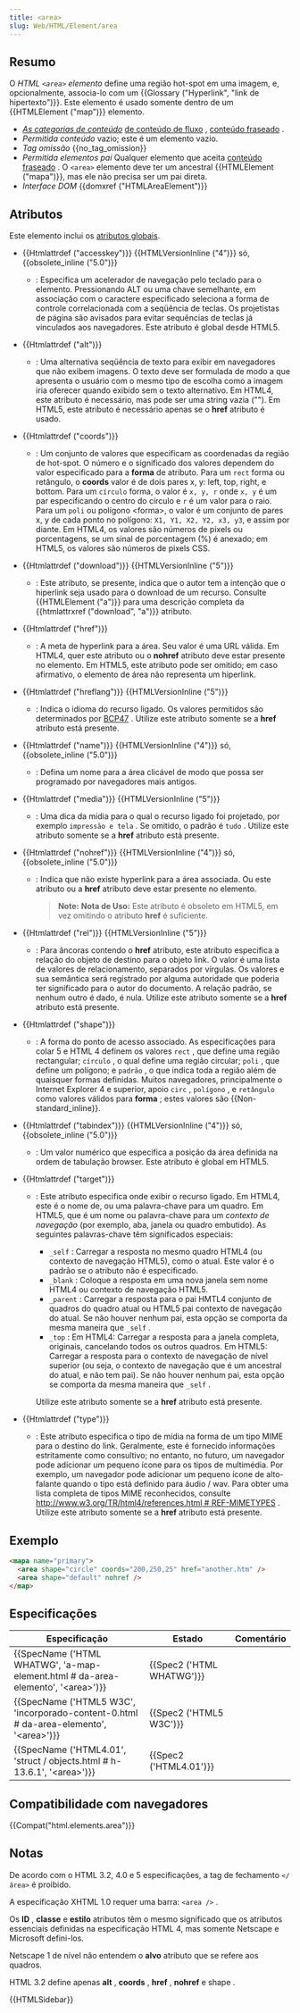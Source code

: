 ```yaml
---
title: <area>
slug: Web/HTML/Element/area
---
```

## Resumo

O _HTML `<area>` elemento_ define uma região hot-spot em uma imagem, e, opcionalmente, associa-lo com um {{Glossary ("Hyperlink", "link de hipertexto")}}. Este elemento é usado somente dentro de um {{HTMLElement ("map")}} elemento.

- _[As categorias de conteúdo](/pt-BR/docs/HTML/Content_categories)_ [de conteúdo de fluxo](/pt-BR/docs/HTML/Content_categories#Flow_content) , [conteúdo fraseado](/pt-BR/docs/HTML/Content_categories#Phrasing_content) .
- _Permitida conteúdo_ vazio; este é um elemento vazio.
- _Tag omissão_ {{no_tag_omission}}
- _Permitida elementos pai_ Qualquer elemento que aceita [conteúdo fraseado](/pt-BR/docs/HTML/Content_categories#Phrasing_content) . O `<area>` elemento deve ter um ancestral {{HTMLElement ("mapa")}}, mas ele não precisa ser um pai direta.
- _Interface DOM_ {{domxref ("HTMLAreaElement")}}

## Atributos

Este elemento inclui os [atributos globais](/pt-BR/docs/HTML/Global_attributes).

- {{Htmlattrdef ("accesskey")}} {{HTMLVersionInline ("4")}} só, {{obsolete_inline ("5.0")}}
  - : Especifica um acelerador de navegação pelo teclado para o elemento. Pressionando ALT ou uma chave semelhante, em associação com o caractere especificado seleciona a forma de controle correlacionada com a seqüência de teclas. Os projetistas de página são avisados ​​para evitar sequências de teclas já vinculados aos navegadores. Este atributo é global desde HTML5.
- {{Htmlattrdef ("alt")}}
  - : Uma alternativa seqüência de texto para exibir em navegadores que não exibem imagens. O texto deve ser formulada de modo a que apresenta o usuário com o mesmo tipo de escolha como a imagem iria oferecer quando exibido sem o texto alternativo. Em HTML4, este atributo é necessário, mas pode ser uma string vazia (""). Em HTML5, este atributo é necessário apenas se o **href** atributo é usado.
- {{Htmlattrdef ("coords")}}
  - : Um conjunto de valores que especificam as coordenadas da região de hot-spot. O número e o significado dos valores dependem do valor especificado para a **forma** de atributo. Para um `rect` forma ou retângulo, o **coords** valor é de dois pares x, y: left, top, right, e bottom. Para um `círculo` forma, o valor é `x, y, r` onde `x, y` é um par especificando o centro do círculo e `r` é um valor para o raio. Para um `poli` ou polígono \<forma>, o valor é um conjunto de pares x, y de cada ponto no polígono: `X1, Y1, X2, Y2, x3, y3`, e assim por diante. Em HTML4, os valores são números de pixels ou porcentagens, se um sinal de porcentagem (%) é anexado; em HTML5, os valores são números de pixels CSS.
- {{Htmlattrdef ("download")}} {{HTMLVersionInline ("5")}}
  - : Este atributo, se presente, indica que o autor tem a intenção que o hiperlink seja usado para o download de um recurso. Consulte {{HTMLElement ("a")}} para uma descrição completa da {{htmlattrxref ("download", "a")}} atributo.
- {{Htmlattrdef ("href")}}
  - : A meta de hyperlink para a área. Seu valor é uma URL válida. Em HTML4, quer este atributo ou o **nohref** atributo deve estar presente no elemento. Em HTML5, este atributo pode ser omitido; em caso afirmativo, o elemento de área não representa um hiperlink.
- {{Htmlattrdef ("hreflang")}} {{HTMLVersionInline ("5")}}
  - : Indica o idioma do recurso ligado. Os valores permitidos são determinados por [BCP47](http://www.ietf.org/rfc/bcp/bcp47.txt) . Utilize este atributo somente se a **href** atributo está presente.
- {{Htmlattrdef ("name")}} {{HTMLVersionInline ("4")}} só, {{obsolete_inline ("5.0")}}
  - : Defina um nome para a área clicável de modo que possa ser programado por navegadores mais antigos.
- {{Htmlattrdef ("media")}} {{HTMLVersionInline ("5")}}
  - : Uma dica da mídia para o qual o recurso ligado foi projetado, por exemplo `impressão e tela` . Se omitido, o padrão é `tudo` . Utilize este atributo somente se a **href** atributo está presente.

- {{Htmlattrdef ("nohref")}} {{HTMLVersionInline ("4")}} só, {{obsolete_inline ("5.0")}}

  - : Indica que não existe hyperlink para a área associada. Ou este atributo ou a **href** atributo deve estar presente no elemento.

    > **Note:** **Nota de Uso:** Este atributo é obsoleto em HTML5, em vez omitindo o atributo **href** é suficiente.

- {{Htmlattrdef ("rel")}} {{HTMLVersionInline ("5")}}
  - : Para âncoras contendo o **href** atributo, este atributo especifica a relação do objeto de destino para o objeto link. O valor é uma lista de valores de relacionamento, separados por vírgulas. Os valores e sua semântica será registrado por alguma autoridade que poderia ter significado para o autor do documento. A relação padrão, se nenhum outro é dado, é nula. Utilize este atributo somente se a **href** atributo está presente.
- {{Htmlattrdef ("shape")}}
  - : A forma do ponto de acesso associado. As especificações para colar 5 e HTML 4 definem os valores `rect` , que define uma região rectangular; `círculo` , o qual define uma região circular; `poli` , que define um polígono; e `padrão` , o que indica toda a região além de quaisquer formas definidas. Muitos navegadores, principalmente o Internet Explorer 4 e superior, apoio `circ` , `polígono` , e `retângulo` como valores válidos para **forma** ; estes valores são {{Non-standard_inline}}.
- {{Htmlattrdef ("tabindex")}} {{HTMLVersionInline ("4")}} só, {{obsolete_inline ("5.0")}}
  - : Um valor numérico que especifica a posição da área definida na ordem de tabulação browser. Este atributo é global em HTML5.
- {{Htmlattrdef ("target")}}

  - : Este atributo especifica onde exibir o recurso ligado. Em HTML4, este é o nome de, ou uma palavra-chave para um quadro. Em HTML5, que é um nome ou palavra-chave para um _contexto de navegação_ (por exemplo, aba, janela ou quadro embutido). As seguintes palavras-chave têm significados especiais:

    - `_self` : Carregar a resposta no mesmo quadro HTML4 (ou contexto de navegação HTML5), como o atual. Este valor é o padrão se o atributo não é especificado.
    - `_blank` : Coloque a resposta em uma nova janela sem nome HTML4 ou contexto de navegação HTML5.
    - `_parent` : Carregar a resposta para o pai HMTL4 conjunto de quadros do quadro atual ou HTML5 pai contexto de navegação do atual. Se não houver nenhum pai, esta opção se comporta da mesma maneira que `_self` .
    - `_top` : Em HTML4: Carregar a resposta para a janela completa, originais, cancelando todos os outros quadros. Em HTML5: Carregar a resposta para o contexto de navegação de nível superior (ou seja, o contexto de navegação que é um ancestral do atual, e não tem pai). Se não houver nenhum pai, esta opção se comporta da mesma maneira que `_self` .

    Utilize este atributo somente se a **href** atributo está presente.

- {{Htmlattrdef ("type")}}
  - : Este atributo especifica o tipo de mídia na forma de um tipo MIME para o destino do link. Geralmente, este é fornecido informações estritamente como consultivo; no entanto, no futuro, um navegador pode adicionar um pequeno ícone para os tipos de multimédia. Por exemplo, um navegador pode adicionar um pequeno ícone de alto-falante quando o tipo está definido para áudio / wav. Para obter uma lista completa de tipos MIME reconhecidos, consulte [http://www.w3.org/TR/html4/references.html # REF-MIMETYPES](http://www.w3.org/TR/html4/references.html#ref-MIMETYPES) . Utilize este atributo somente se a **href** atributo está presente.

## Exemplo

```html
<mapa name="primary">
  <area shape="circle" coords="200,250,25" href="another.htm" />
  <area shape="default" nohref />
</map>
```

## Especificações

| Especificação                                                                                                            | Estado                           | Comentário |
| ------------------------------------------------------------------------------------------------------------------------ | -------------------------------- | ---------- |
| {{SpecName ('HTML WHATWG', 'a-map-element.html # da-area-elemento', '&lt;area&gt;')}}         | {{Spec2 ('HTML WHATWG')}} |            |
| {{SpecName ('HTML5 W3C', 'incorporado-content-0.html # da-area-elemento', '&lt;area&gt;')}} | {{Spec2 ('HTML5 W3C')}} |            |
| {{SpecName ('HTML4.01', 'struct / objects.html # h-13.6.1', '&lt;area&gt;')}}                 | {{Spec2 ('HTML4.01')}}     |            |

## Compatibilidade com navegadores

{{Compat("html.elements.area")}}

## Notas

De acordo com o HTML 3.2, 4.0 e 5 especificações, a tag de fechamento `</ área>` é proibido.

A especificação XHTML 1.0 requer uma barra: `<area />` .

Os **ID** , **classe** e **estilo** atributos têm o mesmo significado que os atributos essenciais definidas na especificação HTML 4, mas somente Netscape e Microsoft defini-los.

Netscape 1 de nível não entendem o **alvo** atributo que se refere aos quadros.

HTML 3.2 define apenas **alt** , **coords** , **href** , **nohref** e shape .

{{HTMLSidebar}}
